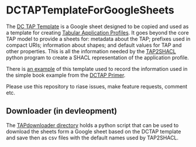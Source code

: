 # DCTAPTemplateForGoogleSheets

The [DC TAP Template](https://docs.google.com/spreadsheets/d/1A1l2ouF07yXWpHzeA6d6j9FRmXIxrcPsRCEbTvgTNKQ/edit?usp=sharing) is a Google sheet designed to be copied and used as a template for creating [Tabular Application Profiles](https://github.com/dcmi/dctap). It goes beyond the core TAP model to provide a sheets for: metadata about the TAP; prefixes used in compact URIs; information about shapes; and default values for TAP and other properties. This is all the information needed by the [TAP2SHACL](https://github.com/philbarker/TAP2SHACL) python program to create a SHACL representation of the application profile.

There is [an example](https://docs.google.com/spreadsheets/d/1UkYPGkRo9pcxQYZG9E460pMg_WjKAoJO-Z6gwQXXl6M/edit?usp=sharing) of this template used to record the information used in the simple book example from the [DCTAP Primer](https://github.com/dcmi/dctap/blob/main/TAPprimer.md).

Please use this repository to riase issues, make feature requests, comment etc.

## Downloader (in devleopment)

The [TAPdownloader directory](TAPdownloader) holds a python script that can be used to download the sheets form a Google sheet based on the DCTAP template and save then as csv files with the default names used by TAP2SHACL.
